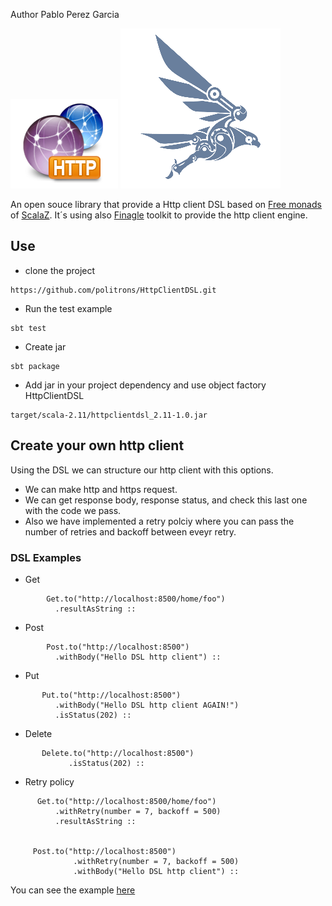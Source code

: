 Author  Pablo Perez Garcia

![My image](src/main/resources/img/http-icon.png) ![My image](src/main/resources/img/finagle.png)


An open souce library that provide a Http client DSL based on [Free monads](http://eed3si9n.com/learning-scalaz/Free+Monad.html) of [ScalaZ](https://github.com/scalaz/scalaz).
It´s using also [Finagle](https://twitter.github.io/finagle/) toolkit to provide the http client engine.

## Use

* clone the project
```
https://github.com/politrons/HttpClientDSL.git

```
* Run the test example
```
sbt test

```
* Create jar
```
sbt package

```
* Add jar in your project dependency and use object factory HttpClientDSL
```
target/scala-2.11/httpclientdsl_2.11-1.0.jar

```

## Create your own http client

Using the DSL we can structure our http client with this options.

* We can make http and https request.
* We can get response body, response status, and check this last one with the code we pass.
* Also we have implemented a retry polciy where you can pass the number of retries and backoff between eveyr retry.

### DSL Examples

* Get

```
        Get.to("http://localhost:8500/home/foo")
          .resultAsString ::
```
* Post

```
        Post.to("http://localhost:8500")
          .withBody("Hello DSL http client") ::
```

* Put

```
       Put.to("http://localhost:8500")
          .withBody("Hello DSL http client AGAIN!")
          .isStatus(202) ::
```

* Delete

```
       Delete.to("http://localhost:8500")
             .isStatus(202) ::
```

* Retry policy

```
      Get.to("http://localhost:8500/home/foo")
          .withRetry(number = 7, backoff = 500)
          .resultAsString ::


     Post.to("http://localhost:8500")
              .withRetry(number = 7, backoff = 500)
              .withBody("Hello DSL http client") ::
```

You can see the example [here](src/test/scala-2.11/com/politrons/dsl/ExampleIT.scala)







